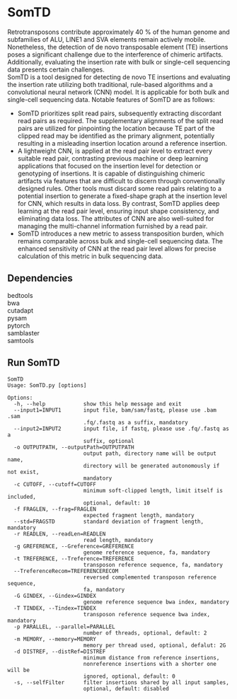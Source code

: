 # SomTD  
Retrotransposons contribute approximately 40 % of the human genome and subfamilies of ALU, LINE1 and SVA elements remain actively mobile. Nonetheless, the detection of de novo transposable element (TE) insertions poses a significant challenge due to the interference of chimeric artifacts. Additionally, evaluating the insertion rate with bulk or single-cell sequencing data presents certain challenges.  
SomTD is a tool designed for detecting de novo TE insertions and evaluating the insertion rate utilizing both traditional, rule-based algorithms and a convolutional neural network (CNN) model. It is applicable for both bulk and single-cell sequencing data. Notable features of SomTD are as follows:  
- SomTD prioritizes split read pairs, subsequently extracting discordant read pairs as required. The supplementary alignments of the split read pairs are utilized for pinpointing the location because TE part of the clipped read may be identified as the primary alignment, potentially resulting in a misleading insertion location around a reference insertion.  
- A lightweight CNN, is applied at the read pair level to extract every suitable read pair, contrasting previous machine or deep learning applications that focused on the insertion level for detection or genotyping of insertions. It is capable of distinguishing chimeric artifacts via features that are difficult to discern through conventionally designed rules. Other tools must discard some read pairs relating to a potential insertion to generate a fixed-shape graph at the insertion level for CNN, which results in data loss. By contrast, SomTD applies deep learning at the read pair level, ensuring input shape consistency, and eliminating data loss. The attributes of CNN are also well-suited for managing the multi-channel information furnished by a read pair.  
- SomTD introduces a new metric to assess transposition burden, which remains comparable across bulk and single-cell sequencing data. The enhanced sensitivity of CNN at the read pair level allows for precise calculation of this metric in bulk sequencing data.  
## Dependencies  
bedtools  
bwa  
cutadapt  
pysam  
pytorch  
samblaster  
samtools  
## Run SomTD  
```
SomTD
Usage: SomTD.py [options]

Options:
  -h, --help            show this help message and exit
  --input1=INPUT1       input file, bam/sam/fastq, please use .bam .sam
                        .fq/.fastq as a suffix, mandatory
  --input2=INPUT2       input file, if fastq, please use .fq/.fastq as a
                        suffix, optional
  -o OUTPUTPATH, --outputPath=OUTPUTPATH
                        output path, directory name will be output name,
                        directory will be generated autonomously if not exist,
                        mandatory
  -c CUTOFF, --cutoff=CUTOFF
                        minimum soft-clipped length, limit itself is included,
                        optional, default: 10
  -f FRAGLEN, --frag=FRAGLEN
                        expected fragment length, mandatory
  --std=FRAGSTD         standard deviation of fragment length, mandatory
  -r READLEN, --readLen=READLEN
                        read length, mandatory
  -g GREFERENCE, --Greference=GREFERENCE
                        genome reference sequence, fa, mandatory
  -t TREFERENCE, --Treference=TREFERENCE
                        transposon reference sequence, fa, mandatory
  --TreferenceRecom=TREFERENCERECOM
                        reversed complemented transposon reference sequence,
                        fa, mandatory
  -G GINDEX, --Gindex=GINDEX
                        genome reference sequence bwa index, mandatory
  -T TINDEX, --Tindex=TINDEX
                        transposon reference sequence bwa index, mandatory
  -p PARALLEL, --parallel=PARALLEL
                        number of threads, optional, default: 2
  -m MEMORY, --memory=MEMORY
                        memory per thread used, optional, defalut: 2G
  -d DISTREF, --distRef=DISTREF
                        minimum distance from reference insertions,
                        nonreference insertions with a shorter one will be
                        ignored, optional, default: 0
  -s, --selfFilter      filter insertions shared by all input samples,
                        optional, default: disabled
```
